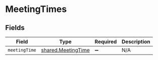 # MeetingTimes


## Fields

| Field                                                           | Type                                                            | Required                                                        | Description                                                     |
| --------------------------------------------------------------- | --------------------------------------------------------------- | --------------------------------------------------------------- | --------------------------------------------------------------- |
| `meetingTime`                                                   | [shared.MeetingTime](../../../sdk/models/shared/meetingtime.md) | :heavy_minus_sign:                                              | N/A                                                             |